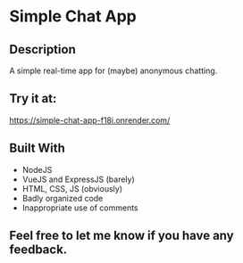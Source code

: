 # Simple Chat App

## Description
A simple real-time app for (maybe) anonymous chatting.

## Try it at:
https://simple-chat-app-f18i.onrender.com/

## Built With  
- NodeJS
- VueJS and ExpressJS (barely)
- HTML, CSS, JS (obviously)
- Badly organized code
- Inappropriate use of comments

## Feel free to let me know if you have any feedback.
